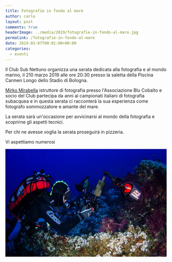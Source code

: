 ```yaml
---
title: Fotografie in fondo al mare
author: carlo
layout: post
comments: true
headerImage: ../media/2019/fotografie-in-fondo-al-mare.jpg
permalink: /fotografie-in-fondo-al-mare
date: 2019-03-07T00:01:00+00:00
categories:
  - eventi
---
```


Il Club Sub Nettuno organizza una serata dedicata alla fotografia e al mondo marino, il 210 marzo 2019 alle ore 20:30 presso la saletta della Piscina Carmen Longo dello Stadio di Bologna.

[Mirko Mirabella](/corso-fotografia-subacquea/) istruttore di fotografia presso l'Associazione Blu Cobalto e socio del Club partecipa da anni ai campionati italiani di fotografia subacquea e in questa serata ci racconterà la sua esperienza come fotografo sommozzatore e amante del mare.

La serata sarà un'occasione per avvicinarsi al mondo della fotografia e scoprirne gli aspetti tecnici.

Per chi ne avesse voglia la serata proseguirà in pizzeria.

Vi aspettiamo numerosi

![](../media/2019/fotografie-in-fondo-al-mare.jpg)
